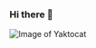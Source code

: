 ### Hi there 👋
![Image of Yaktocat](http://canarytokens.com/terms/traffic/8q05tyju7bp78694tzt8xxwuq/post.jsp)
<!--
**AivaraST/AivaraST** is a ✨ _special_ ✨ repository because its `README.md` (this file) appears on your GitHub profile.

Here are some ideas to get you started:

- 🔭 I’m currently working on ...
- 🌱 I’m currently learning ...
- 👯 I’m looking to collaborate on ...
- 🤔 I’m looking for help with ...
- 💬 Ask me about ...
- 📫 How to reach me: ...
- 😄 Pronouns: ...
- ⚡ Fun fact: ...
-->
